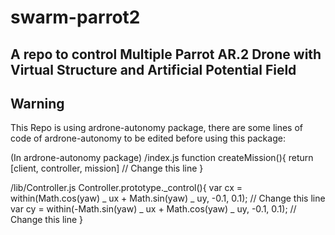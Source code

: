 # swarm-parrot2

## A repo to control Multiple Parrot AR.2 Drone with Virtual Structure and Artificial Potential Field

## Warning

This Repo is using ardrone-autonomy package, there are some lines of code of ardrone-autonomy to be edited before using this package:

(In ardrone-autonomy package)
/index.js
function createMission(){
return [client, controller, mission] // Change this line
}

/lib/Controller.js
Controller.prototype.\_control(){
var cx = within(Math.cos(yaw) _ ux + Math.sin(yaw) _ uy, -0.1, 0.1); // Change this line
var cy = within(-Math.sin(yaw) _ ux + Math.cos(yaw) _ uy, -0.1, 0.1); // Change this line
}
